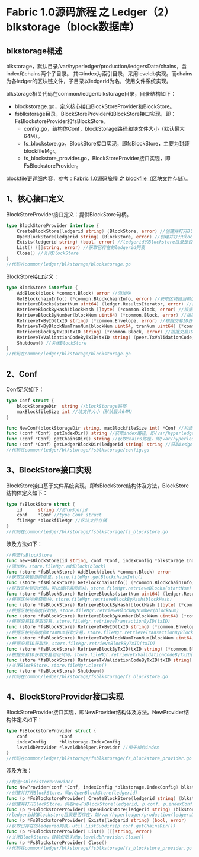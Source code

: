 # Fabric 1.0源码旅程 之 Ledger（2）blkstorage（block数据库）

## blkstorage概述

blkstorage，默认目录/var/hyperledger/production/ledgersData/chains，含index和chains两个子目录。
其中index为索引目录，采用leveldb实现。而chains为各ledger的区块链文件，子目录以ledgerid为名，使用文件系统实现。

blkstorage相关代码在common/ledger/blkstorage目录，目录结构如下：

* blockstorage.go，定义核心接口BlockStoreProvider和BlockStore。
* fsblkstorage目录，BlockStoreProvider和BlockStore接口实现，即：FsBlockstoreProvider和fsBlockStore。
	* config.go，结构体Conf，blockStorage路径和块文件大小（默认最大64M）。
	* fs_blockstore.go，BlockStore接口实现，即fsBlockStore，主要为封装blockfileMgr。
	* fs_blockstore_provider.go，BlockStoreProvider接口实现，即FsBlockstoreProvider。
	
blockfile更详细内容，参考：[Fabric 1.0源码旅程 之 blockfile（区块文件存储）](../blockfile/README.md)。

## 1、核心接口定义

BlockStoreProvider接口定义：提供BlockStore句柄。

```go
type BlockStoreProvider interface {
	CreateBlockStore(ledgerid string) (BlockStore, error) //创建并打开BlockStore
	OpenBlockStore(ledgerid string) (BlockStore, error) //创建并打开BlockStore
	Exists(ledgerid string) (bool, error) //ledgerid的Blockstore目录是否存在
	List() ([]string, error) //获取已存在的ledgerid列表
	Close() //关闭BlockStore
}
//代码在common/ledger/blkstorage/blockstorage.go
```

BlockStore接口定义：

```go
type BlockStore interface {
	AddBlock(block *common.Block) error //添加块
	GetBlockchainInfo() (*common.BlockchainInfo, error) //获取区块链当前信息
	RetrieveBlocks(startNum uint64) (ledger.ResultsIterator, error) //获取区块链迭代器，可以循环遍历区块
	RetrieveBlockByHash(blockHash []byte) (*common.Block, error) //根据区块哈希获取块
	RetrieveBlockByNumber(blockNum uint64) (*common.Block, error) //根据区块链高度获取块
	RetrieveTxByID(txID string) (*common.Envelope, error) //根据交易ID获取交易
	RetrieveTxByBlockNumTranNum(blockNum uint64, tranNum uint64) (*common.Envelope, error) //根据区块链高度和tranNum获取交易
	RetrieveBlockByTxID(txID string) (*common.Block, error) //根据交易ID获取块
	RetrieveTxValidationCodeByTxID(txID string) (peer.TxValidationCode, error) //根据交易ID获取交易验证代码
	Shutdown() //关闭BlockStore
}
//代码在common/ledger/blkstorage/blockstorage.go
```

## 2、Conf

Conf定义如下：

```go
type Conf struct {
	blockStorageDir  string //blockStorage路径
	maxBlockfileSize int //块文件大小（默认最大64M）
}

func NewConf(blockStorageDir string, maxBlockfileSize int) *Conf //构造Conf
func (conf *Conf) getIndexDir() string //获取index路径，即/var/hyperledger/production/ledgersData/chains/index
func (conf *Conf) getChainsDir() string //获取chains路径，即/var/hyperledger/production/ledgersData/chains/chains
func (conf *Conf) getLedgerBlockDir(ledgerid string) string //获取Ledger Block，如/var/hyperledger/production/ledgersData/chains/chains/mychannel
//代码在common/ledger/blkstorage/fsblkstorage/config.go
```

## 3、BlockStore接口实现

BlockStore接口基于文件系统实现，即fsBlockStore结构体及方法，BlockStore结构体定义如下：

```go
type fsBlockStore struct {
	id      string //即ledgerid
	conf    *Conf //type Conf struct
	fileMgr *blockfileMgr //区块文件存储
}
//代码在common/ledger/blkstorage/fsblkstorage/fs_blockstore.go
```

涉及方法如下：

```go
//构造fsBlockStore
func newFsBlockStore(id string, conf *Conf, indexConfig *blkstorage.IndexConfig, dbHandle *leveldbhelper.DBHandle) *fsBlockStore
//添加块，store.fileMgr.addBlock(block)
func (store *fsBlockStore) AddBlock(block *common.Block) error
//获取区块链当前信息，store.fileMgr.getBlockchainInfo()
func (store *fsBlockStore) GetBlockchainInfo() (*common.BlockchainInfo, error)
//获取区块链迭代器，可以循环遍历区块，store.fileMgr.retrieveBlocks(startNum)
func (store *fsBlockStore) RetrieveBlocks(startNum uint64) (ledger.ResultsIterator, error)
//根据区块哈希获取块，store.fileMgr.retrieveBlockByHash(blockHash)
func (store *fsBlockStore) RetrieveBlockByHash(blockHash []byte) (*common.Block, error)
//根据区块链高度获取块，store.fileMgr.retrieveBlockByNumber(blockNum)
func (store *fsBlockStore) RetrieveBlockByNumber(blockNum uint64) (*common.Block, error)
//根据交易ID获取交易，store.fileMgr.retrieveTransactionByID(txID)
func (store *fsBlockStore) RetrieveTxByID(txID string) (*common.Envelope, error) 
//根据区块链高度和tranNum获取交易，store.fileMgr.retrieveTransactionByBlockNumTranNum(blockNum, tranNum)
func (store *fsBlockStore) RetrieveTxByBlockNumTranNum(blockNum uint64, tranNum uint64) (*common.Envelope, error)
//根据交易ID获取块，store.fileMgr.retrieveBlockByTxID(txID)
func (store *fsBlockStore) RetrieveBlockByTxID(txID string) (*common.Block, error) 
//根据交易ID获取交易验证代码，store.fileMgr.retrieveTxValidationCodeByTxID(txID)
func (store *fsBlockStore) RetrieveTxValidationCodeByTxID(txID string) (peer.TxValidationCode, error) 
//关闭BlockStore，store.fileMgr.close()
func (store *fsBlockStore) Shutdown() 
//代码在common/ledger/blkstorage/fsblkstorage/fs_blockstore.go
```

## 4、BlockStoreProvider接口实现

BlockStoreProvider接口实现，即NewProvider结构体及方法。NewProvider结构体定义如下：

```go
type FsBlockstoreProvider struct {
	conf            *Conf
	indexConfig     *blkstorage.IndexConfig
	leveldbProvider *leveldbhelper.Provider //用于操作index
}
//代码在common/ledger/blkstorage/fsblkstorage/fs_blockstore_provider.go
```

涉及方法：

```go
//构造FsBlockstoreProvider
func NewProvider(conf *Conf, indexConfig *blkstorage.IndexConfig) blkstorage.BlockStoreProvider 
//创建并打开BlockStore，同p.OpenBlockStore(ledgerid)
func (p *FsBlockstoreProvider) CreateBlockStore(ledgerid string) (blkstorage.BlockStore, error) 
//创建并打开BlockStore，调取newFsBlockStore(ledgerid, p.conf, p.indexConfig, indexStoreHandle)，即构造fsBlockStore
func (p *FsBlockstoreProvider) OpenBlockStore(ledgerid string) (blkstorage.BlockStore, error) 
//ledgerid的Blockstore目录是否存在，如/var/hyperledger/production/ledgersData/chains/chains/mychannel
func (p *FsBlockstoreProvider) Exists(ledgerid string) (bool, error) 
//获取已存在的ledgerid列表，util.ListSubdirs(p.conf.getChainsDir())
func (p *FsBlockstoreProvider) List() ([]string, error) 
//关闭BlockStore，目前仅限关闭p.leveldbProvider.Close()
func (p *FsBlockstoreProvider) Close() 
//代码在common/ledger/blkstorage/fsblkstorage/fs_blockstore_provider.go
```